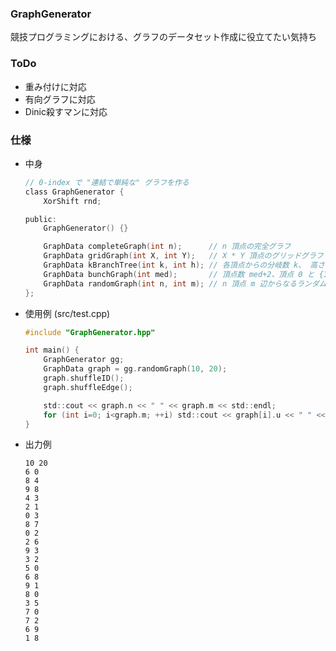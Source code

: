 ### GraphGenerator

競技プログラミングにおける、グラフのデータセット作成に役立てたい気持ち

### ToDo
- 重み付けに対応
- 有向グラフに対応
- Dinic殺すマンに対応

### 仕様

- 中身
	```c
	// 0-index で "連結で単純な" グラフを作る
	class GraphGenerator {
		XorShift rnd;
	
	public:
		GraphGenerator() {}

		GraphData completeGraph(int n);		 // n 頂点の完全グラフ
		GraphData gridGraph(int X, int Y);	 // X * Y 頂点のグリッドグラフ	
		GraphData kBranchTree(int k, int h); // 各頂点からの分岐数 k、 高さ h の木
		GraphData bunchGraph(int med);		 // 頂点数 med+2、頂点 0 と {1,...,med} の間、および {1,..,med} と頂点 med+1 の間に辺がある	
		GraphData randomGraph(int n, int m); // n 頂点 m 辺からなるランダムグラフ
	};
	```

- 使用例 (src/test.cpp)
	
	```c
	#include "GraphGenerator.hpp"

	int main() {
		GraphGenerator gg;
		GraphData graph = gg.randomGraph(10, 20);
		graph.shuffleID();
		graph.shuffleEdge();
	
		std::cout << graph.n << " " << graph.m << std::endl;
		for (int i=0; i<graph.m; ++i) std::cout << graph[i].u << " " << graph[i].v << std::endl;
	}
	```

- 出力例
	```
	10 20
	6 0
	8 4
	9 8
	4 3
	2 1
	0 3
	8 7
	0 2
	2 6
	9 3
	3 2
	5 0
	6 8
	9 1
	8 0
 	3 5
	7 0
	7 2
	6 9
	1 8
	```

